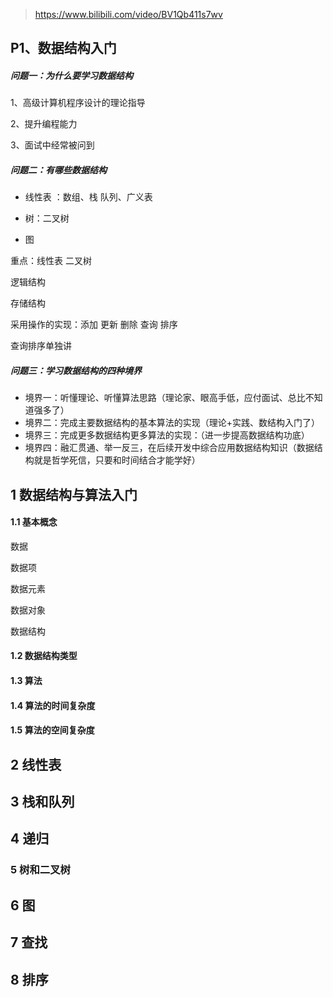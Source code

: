 > https://www.bilibili.com/video/BV1Qb411s7wv

## P1、数据结构入门

##### 问题一：为什么要学习数据结构

1、高级计算机程序设计的理论指导

2、提升编程能力

3、面试中经常被问到

##### 问题二：有哪些数据结构

- 线性表 ：数组、栈  队列、广义表

- 树：二叉树

- 图

重点：线性表 二叉树

逻辑结构

存储结构

采用操作的实现：添加 更新 删除 查询 排序 

查询排序单独讲

##### 问题三：学习数据结构的四种境界

- 境界一：听懂理论、听懂算法思路（理论家、眼高手低，应付面试、总比不知道强多了）
- 境界二：完成主要数据结构的基本算法的实现（理论+实践、数结构入门了）
- 境界三：完成更多数据结构更多算法的实现：（进一步提高数据结构功底）
- 境界四：融汇贯通、举一反三，在后续开发中综合应用数据结构知识（数据结构就是哲学死信，只要和时间结合才能学好）



## 1 数据结构与算法入门

#### 1.1 基本概念

数据

数据项

数据元素

数据对象

数据结构

#### 1.2 数据结构类型



#### 1.3 算法

#### 1.4 算法的时间复杂度

#### 1.5 算法的空间复杂度



## 2 线性表

## 3 栈和队列

## 4 递归

### 5 树和二叉树

## 6 图

## 7 查找

## 8 排序



